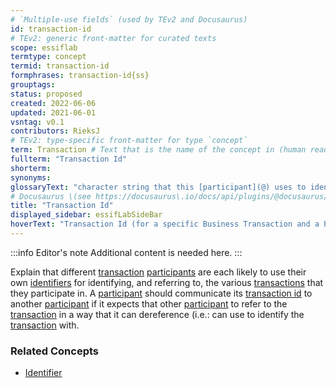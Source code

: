 ```yaml
---
# `Multiple-use fields` (used by TEv2 and Docusaurus)
id: transaction-id
# TEv2: generic front-matter for curated texts
scope: essiflab
termtype: concept
termid: transaction-id
formphrases: transaction-id{ss}
grouptags:
status: proposed
created: 2022-06-06
updated: 2021-06-01
vsntag: v0.1
contributors: RieksJ
# TEv2: type-specific front-matter for type `concept`
term: Transaction # Text that is the name of the concept in (human readable) texts.
fullterm: "Transaction Id"
shorterm:
synonyms:
glossaryText: "character string that this [participant](@) uses to identify, and refer to, that [business transaction](@)."
# Docusaurus \(see https://docusaurus\.io/docs/api/plugins/@docusaurus/plugin-content-docs#markdown-front-matter\):
title: "Transaction Id"
displayed_sidebar: essifLabSideBar
hoverText: "Transaction Id (for a specific Business Transaction and a Participant): character string that this Participant uses to identify, and refer to, that Business Transaction."
---
```


:::info Editor's note
Additional content is needed here.
:::

Explain that different [transaction](@) [participants](@) are each likely to use their own [identifiers](@) for identifying, and referring to, the various [transactions](@) that they participate in. A [participant](@) should communicate its [transaction id](@) to another [participant](@) if it expects that other [participant](@) to refer to the [transaction](@) in a way that it can dereference (i.e.: can use to identify the [transaction](@) with.

### Related Concepts
- [Identifier](@)
